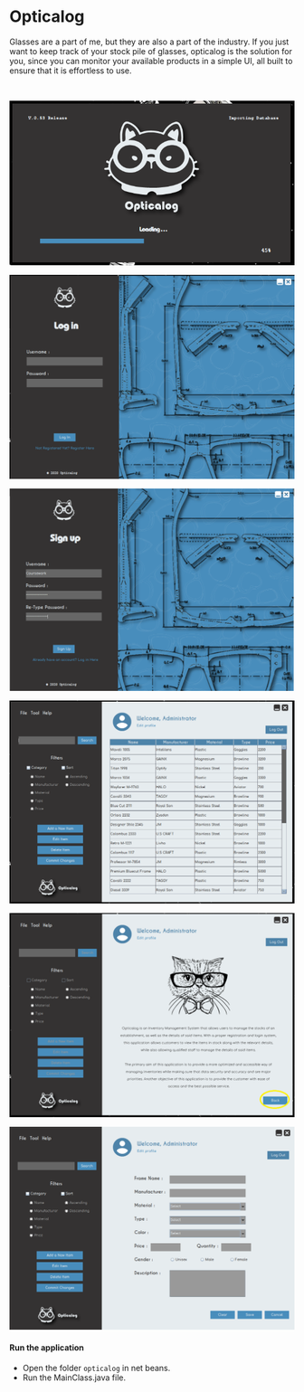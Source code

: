 # Opticalog

Glasses are a part of me, but they are also a part of the industry. If you just want to keep track of your stock pile of glasses, opticalog is the solution for you, since you can monitor your available products in a simple UI, all built to ensure that it is effortless to use.

<br/>

<div align=center>

 
  ![](./screenshots/op1.png)

 
  ![](./screenshots/op2.png)

 
  ![](./screenshots/op3.png)
 

  ![](./screenshots/op4.png)
 

  ![](./screenshots/op5.png)
 

  ![](./screenshots/op6.png)

</div>

#### Run the application

* Open the folder `opticalog` in net beans.
* Run the MainClass.java file.


